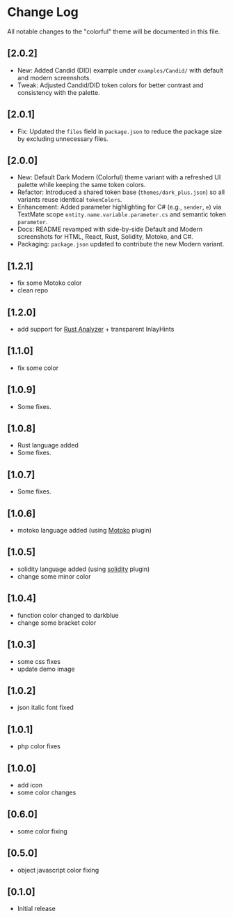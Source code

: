 # Change Log

All notable changes to the "colorful" theme will be documented in this file.

## [2.0.2]

- New: Added Candid (DID) example under `examples/Candid/` with default and modern screenshots.
- Tweak: Adjusted Candid/DID token colors for better contrast and consistency with the palette.

## [2.0.1]

- Fix: Updated the `files` field in `package.json` to reduce the package size by excluding unnecessary files.

## [2.0.0]

- New: Default Dark Modern (Colorful) theme variant with a refreshed UI palette while keeping the same token colors.
- Refactor: Introduced a shared token base (`themes/dark_plus.json`) so all variants reuse identical `tokenColors`.
- Enhancement: Added parameter highlighting for C# (e.g., `sender`, `e`) via TextMate scope `entity.name.variable.parameter.cs` and semantic token `parameter`.
- Docs: README revamped with side-by-side Default and Modern screenshots for HTML, React, Rust, Solidity, Motoko, and C#.
- Packaging: `package.json` updated to contribute the new Modern variant.

## [1.2.1]

- fix some Motoko color
- clean repo

## [1.2.0]

- add support for [Rust Analyzer](https://marketplace.visualstudio.com/items?itemName=rust-lang.rust-analyzer) + transparent InlayHints

## [1.1.0]

- fix some color

## [1.0.9]

- Some fixes.

## [1.0.8]

- Rust language added
- Some fixes.

## [1.0.7]

- Some fixes.

## [1.0.6]

- motoko language added (using [Motoko](https://marketplace.visualstudio.com/items?itemName=dfinity-foundation.vscode-motoko)
  plugin)

## [1.0.5]

- solidity language added (using [solidity](https://marketplace.visualstudio.com/items?itemName=JuanBlanco.solidity) plugin)
- change some minor color

## [1.0.4]

- function color changed to darkblue
- change some bracket color

## [1.0.3]

- some css fixes
- update demo image

## [1.0.2]

- json italic font fixed

## [1.0.1]

- php color fixes

## [1.0.0]

- add icon
- some color changes

## [0.6.0]

- some color fixing

## [0.5.0]

- object javascript color fixing

## [0.1.0]

- Initial release
